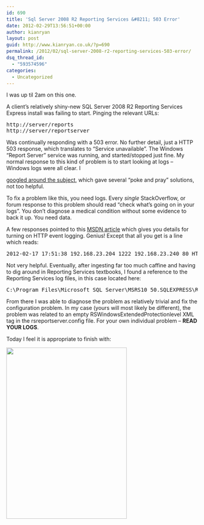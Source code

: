 ```yaml
---
id: 690
title: 'Sql Server 2008 R2 Reporting Services &#8211; 503 Error'
date: 2012-02-29T13:56:51+00:00
author: kianryan
layout: post
guid: http://www.kianryan.co.uk/?p=690
permalink: /2012/02/sql-server-2008-r2-reporting-services-503-error/
dsq_thread_id:
  - "593574596"
categories:
  - Uncategorized
---
```

I was up til 2am on this one.

A client&#8217;s relatively shiny-new SQL Server 2008 R2 Reporting Services Express install was failing to start. Pinging the relevant URLs: 

<pre>http://server/reports
http://server/reportserver
</pre> Was continually responding with a 503 error. No further detail, just a HTTP 503 response, which translates to &#8220;Service unavailable&#8221;. The Windows &#8220;Report Server&#8221; service was running, and started/stopped just fine. My normal response to this kind of problem is to start looking at logs &#8211; Windows logs were all clear. I 

[googled around the subject](http://www.google.co.uk/?q=503+http+reporting+services#hl=en&safe=off&output=search&sclient=psy-ab&q=503+http+reporting+services&pbx=1&oq=&aq=&aqi=&aql=&gs_sm=&gs_upl=&bav=on.2,or.r_gc.r_pw.r_cp.r_qf.,cf.osb&fp=3348566163251111&biw=1160&bih=723), which gave several &#8220;poke and pray&#8221; solutions, not too helpful.

To fix a problem like this, you need logs. Every _single_ StackOverflow, or forum response to this problem should read &#8220;check what&#8217;s going on in your logs&#8221;. You don&#8217;t diagnose a medical condition without some evidence to back it up. You need data.

A few responses pointed to this [MSDN article](http://msdn.microsoft.com/en-us/library/ms159778.aspx) which gives you details for turning on HTTP event logging. Genius! Except that all you get is a line which reads:

<pre>2012-02-17 17:51:38 192.168.23.204 1222 192.168.23.240 80 HTTP/1.1 GET /Reports 503 - N/A -
</pre>

Not very helpful. Eventually, after ingesting far too much caffine and having to dig around in Reporting Services textbooks, I found a reference to the Reporting Services log files, in this case located here:

<pre>C:\Program Files\Microsoft SQL Server\MSRS10_50.SQLEXPRESS\Reporting Services\LogFiles
</pre>

From there I was able to diagnose the problem as relatively trivial and fix the configuration problem. In my case (yours will most likely be different), the problem was related to an empty RSWindowsExtendedProtectionlevel XML tag in the rsreportserver.config file. For your own individual problem &#8211; **READ YOUR LOGS**.

Today I feel it is appropriate to finish with:

<a href="http://www.kianryan.co.uk/2012/02/sql-server-2008-r2-reporting-services-503-error/jacoj/" rel="attachment wp-att-694"><img src="/assets/images/2012/02/jacoj.jpeg" alt="" title="jacoj" width="317" height="451" class="alignnone size-full wp-image-694" srcset="/assets/images/2012/02/jacoj.jpeg 317w, /assets/images/2012/02/jacoj-210x300.jpg 210w" sizes="(max-width: 317px) 100vw, 317px" /></a>